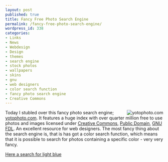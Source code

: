 ```yaml
---
layout: post
published: true
title: Fancy Free Photo Search Engine
permalink: /fancy-free-photo-search-engine/
wordpress_id: 338
categories:
- Links
- News
- Webdesign
- Design
- themes
- search engine
- stock photos
- wallpapers
- skins
- gnu
- web designers
- color search function
- fancy photo search engine
- Creative Commons
---
```



<img align="right" id="image341" src="http://lh6.ggpht.com/-KTZMxJDLkLw/UVl9n5FNPII/AAAAAAAAFl4/i5nLU1MDDF0/yotophoto-logo.png" alt="yotophoto.com" />Today I stubled over this fancy photo search engine; <a href="http://yotophoto.com/">yotophoto.com</a>. It features a huge index with over quarter million free to use photos and images licensed under <a href="http://creativecommons.org/">Creative Commons</a>, <a href="http://en.wikipedia.org/wiki/Public_domain">Public Domain</a>, <a href="http://www.gnu.org/copyleft/fdl.html">GNU FDL</a>. An excellent resource for web designers. The most fancy thing about the search engine is, that is has got a color search function, which means that it is possible to search for photos containing a specific color - very very fancy.

<a href="http://yotophoto.com/">Here a search for light blue</a>
